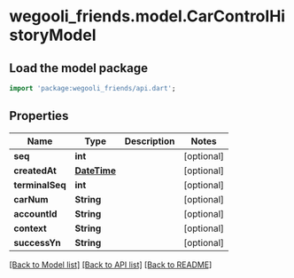# wegooli_friends.model.CarControlHistoryModel

## Load the model package

```dart
import 'package:wegooli_friends/api.dart';
```

## Properties

| Name            | Type                        | Description | Notes      |
| --------------- | --------------------------- | ----------- | ---------- |
| **seq**         | **int**                     |             | [optional] |
| **createdAt**   | [**DateTime**](DateTime.md) |             | [optional] |
| **terminalSeq** | **int**                     |             | [optional] |
| **carNum**      | **String**                  |             | [optional] |
| **accountId**   | **String**                  |             | [optional] |
| **context**     | **String**                  |             | [optional] |
| **successYn**   | **String**                  |             | [optional] |

[[Back to Model list]](../README.md#documentation-for-models)
[[Back to API list]](../README.md#documentation-for-api-endpoints)
[[Back to README]](../README.md)
